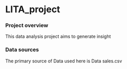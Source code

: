 # LITA_project
### Project overview
This data analysis project aims to generate insight

### Data sources
The primary source of Data used here is Data sales.csv
